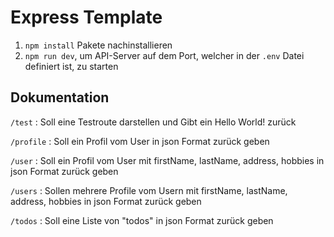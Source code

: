 # Express Template

1. `npm install` Pakete nachinstallieren
2. `npm run dev`, um API-Server auf dem Port, welcher in der `.env` Datei definiert ist, zu starten

## Dokumentation

`/test` : Soll eine Testroute darstellen und Gibt ein Hello World! zurück

`/profile` : Soll ein Profil vom User in json Format zurück geben

`/user` : Soll ein Profil vom User mit firstName, lastName, address, hobbies in json Format zurück geben

`/users` : Sollen mehrere Profile vom Usern mit firstName, lastName, address, hobbies in json Format zurück geben

`/todos` : Soll eine Liste von "todos" in json Format zurück geben

